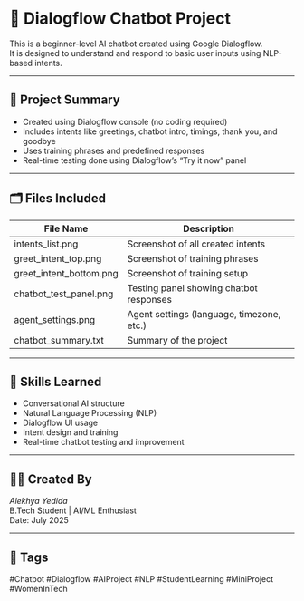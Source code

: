 # 🤖 Dialogflow Chatbot Project

This is a beginner-level AI chatbot created using Google Dialogflow.  
It is designed to understand and respond to basic user inputs using NLP-based intents.

---

## 📌 Project Summary

- Created using Dialogflow console (no coding required)
- Includes intents like greetings, chatbot intro, timings, thank you, and goodbye
- Uses training phrases and predefined responses
- Real-time testing done using Dialogflow’s “Try it now” panel

---

## 🗂 Files Included

| File Name                | Description                               |
|--------------------------|-------------------------------------------|
| intents_list.png         | Screenshot of all created intents         |
| greet_intent_top.png     | Screenshot of training phrases            |
| greet_intent_bottom.png  | Screenshot of training setup              |
| chatbot_test_panel.png   | Testing panel showing chatbot responses   |
| agent_settings.png       | Agent settings (language, timezone, etc.) |
| chatbot_summary.txt      | Summary of the project                    |

---

## 🎯 Skills Learned

- Conversational AI structure
- Natural Language Processing (NLP)
- Dialogflow UI usage
- Intent design and training
- Real-time chatbot testing and improvement

---

## 👩‍💻 Created By

*Alekhya Yedida*  
B.Tech Student | AI/ML Enthusiast  
Date: July 2025

---

## 🔖 Tags

#Chatbot #Dialogflow #AIProject #NLP #StudentLearning #MiniProject #WomenInTech
